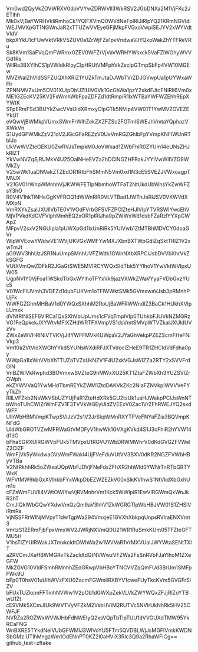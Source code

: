 Vm0wd2QyVkZOVWRXV0doVVYwZDRWVll3WkRSV2JGbDNXa2M1VjFKc2JETlhh
Mk0xVjBaYWRHVkliRmhoCk1YQlFXVmQ0WVdNeFpIRlJiRlpYQ21KRmNGVldi
WEJMVXpGT1NGWnJaR2xTTUZwVVEyeGFjMkpFVGxoVwpiSEJYV2xWYVdtVldV
bkpXYkU1cFUwVktVRkV5ZUV0a1ZrWjFZa1pvVndwaVJYQkpWakZhYTFReVRu
Sk8KVm1SaFVqQmFWRmx0ZEV0WFZrVjVaVWRHYWsxck5VaFZiWGhyWVVGd1Rs
WllRa3BXYlhCS1pVWldkRlpyClpHRUtVMFphVkZsclpGTmpSbFp4VW10MGEw
MVZWalZhVldSSFZUQXhXRlZ1YUZkTmJtaDJWbTVrZDJGVwpUa1pUYWxaWFlr
ZFNNMVZxUm5OV01XUlpDbUZIUlV0Vk1GcGhWa1pzY2xkdFJtcFNiRll6Vm0x
ME1GZEcKV25KV2FsWmhWbFpaZDFZd1dtRmpiR1IxWTBaYWFWZEhhREpXYWtK
SFpERmFSd3BUYkZwcVVsUldXRmxyClpGTk5NVlp4VW01T1YwMVZOVEZEYkU1
eVQwVjBWMkpVUmxSWmFrWlhZekZXZFZSc2FGTmlSWEJhVmtaYQphazVXWkVn
S1UydGFWMkZzV21oV2JGcGFaREZzV0UxVmRGZGhlbFpYVmpKNFlWUnRTblJo
UkVwWVZteGEKU0ZwRVJsTmpkM0JoVWxad1ZWbFhlR0ZYUm14eUNsZHJkRlZT
YkVwNVZqSjRUMkV4U25OalNHeEVZa2hDClNGZHFRakJYYlVwWllVZG9WMkZy
V25wWk1uaDNVakZTZEdOR1RtbFhSMmN5Vm0xd1N3cE5SVEZJVWxoagpTMVJX
V21GV01rWnpWMnhhVjJKWWFETlpNbmhoWTFaT2NtUkdUbWhsYkZwWFZsY3hO
R0V4V1hkTlNHeGgKVFROQ1dWWnRlR0VLVTBad1JWTnJaRlJSV0VKWVdXMXpN
VmRXYkZsalJXUllVbTE0V1VOdFVrbGFSVFZPClZteHJlVlpYTVRSWlYwcEhV
MjVPVkdKdGVFVlphMmhEQ2xOR1pIRlJha0pZWWxWd1dsbFZaRzlYYXpGWApZ
MFpvV2sxV2NGUlpla1pUWXpGd1IxUnRiRk5YUlVwb1ZtMTBhMDVCY0doaGVr
WlpWVEowYWdwVE1WVjUKVGxWMFYwMXJXbnBXTWpGdlZqSktTRlZ1V2xwTmJt
aG9WV3hhUzJSR1NuUmpSMnhUVFZWdk1GWnNXbXRPClJsbDVVbXhrVkZkSGFG
VUtXVmQwZDFkR2JGaGtSWE5MVlRCYWQxSldTbk5YYlhoV1YwVktWVlpxUW05
UgpNVlY0VjFoa1lWSkdTbGxWYlhoTFYxVk9jazVXWkZWaVYyaFVDbGxzYUc5
V01WcFlUVmh3VDFZd1dubFUKVm1oTFlWWktSMk5GVmxwaVJsb3pRMnhPUjFk
WWFGZGhhMHBaV1d0YWQxSXhhM2RoUjBaWFRWWndlZ3BaCk1HUkhXVlpLUmxk
dVNtRlNiSEF6VlRCa1QxSXhVblJpUms1cFVqTmplVlp0TUhkbFJUVkNZMGRz
VG1FeQpkekJXYWtvMFlXZHdWRTFXVmpVS1dsVmtSMVpWTVZkalJXUldUVzVv
ZWxZeWVHRlNiVTVKVjJ4YWFFMVkKUWpaV2JYaGhVekpPZEZScmFHeFNiVkp3
Vm10a2VtVldXWGhYYkdSYUNsWXdiRFJXTVdoclZHeE9TR1ZHCldVdFdha0py
WWpGa1IxWnVVbXhTTUZaTVZsUkNZV1F4U2xkVGJsWlZZa2RTY2xSVVFrdGlN
VnBZWlVkRwphd3BOVmxwSVZteG9hMWxXU25KT1ZtaFZWbXh3YUZSVlZrOWph
ekZYWVVaQ1YwMHdTbmREYkZWM1ZtdDAKVkZKc2NIaFZNVkpIWVVVeFYyTkZh
RllLVFZkb2NsWkVSbUZYUjFaR1ZteHdXRk5GU2tsUk1uaHJWakpPClJsWnNT
bWhoTUhCWlZrWmFZV1F3TVVkWGEyUldZVEExV0Zac1VrZFhRWEJYQ2sxdWFF
UlhWbHBMVmpKTwpSVlJzV2s1V2JrSkpWMnRXYTFVeFNYaFZia3BQVmpKNFdG
UldWbGROTVZwMFRWaGtVMDFyV1hwWk1GVXgKVkd4S1J3cFhiR2hYVW14d1dG
bFhaSGRXUlRGWVpFUk5TMVpxU1RGVU1WbDRWMWhrV0dKdGVGZFVWelZ2ClZF
WmFjVk5yWkdwaGVsWmFWakl4UjFVeFduVUtVV3BXV0dKR2NGZFVWbHByVTBa
V2NtRkhhRk5oZWxaUQpWbFJDVjFNeFdsZFhXR2hhWld0YWNrTnRTbGRTYWxK
WFVtMW9kbGxXVlhkbFYxWkpDbEZWZEZkV00xSlkKVlhwS1NtVkdXbGxhUm1o
cFZsWmFUVll4VWtOWlYwVjRVMnhrVm1Kck5WWlpiR1EwVlRGWmQxWnJkR3hT
CmJIQklWbGQwYXdwVmQzQm9aV3hhV1ZkWGRGTlpWbHBJVW01S1ZHSlViRmRa
VjNSSFRrWlNjMVpyT1dwTgpWa294VmxjeE1GVXhXbkpqUnpsRVlraENXVmt3
VmtzS1ZERmFjbFpxVmxWV2JWRjNXVmQ0U21WR1RuSmkKUm05TFZteGFTMU5H
V1hsTlZYUlRWakJXTmxkcldtOWhWa2w1WVVaR1VrMXVUalJWYWtaSENtTXlT
a2RVCmJXeHBWMGRvTkZacldtdGtNVWwzVFZWa2FsSnRVbFJaYlhoM1ZXeGFW
MkZGVG10VldFSmhRMnhhZEdGRwpVbHBoYTNCVVZqQmFUd3BrUm1SMFpFWk9U
bFp0T0hsV01uUlhWVzFXU0ZacmFGWmliRXBYV1cweFUyTkcKVm5GVGFrSlZV
bFUxTUZkcmFFTmhNVWw1V2pOb1dGWXpZekVLVkZWYWQxZFJjRlZoYTBwU1Zt
cE9VMk5XCmJIUk9WVTVyVFZkM2VsbHViM2RUTVc5NVlrUkNhRk5HV25CWFJF
NVRZa2ROZWxWVWJHbFdNWEIyQ2xsVQpTbTlpTUU1dVVGUXdTMW95YkRCaFNG
WnBXRE5TYkdNelVUbGFWMlJ3WlVoYU5FTm5QVDBLWjJsMGFIVmkKWDNSbGMz
UTlhMngzWm1OdENnPT0KZ2l0aHViX3Rlc3Q9a2RhaWFiCg==
github_test=zftake

